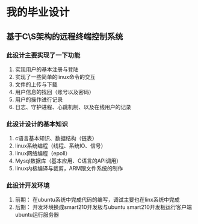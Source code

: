 # 我的毕业设计   
## 基于C\S架构的远程终端控制系统
### 此设计主要实现了一下功能
1. 实现用户的基本注册与登陆
2. 实现了一些简单的linux命令的交互
3. 文件的上传与下载
4. 用户信息的找回（账号以及密码）
5. 用户的操作进行记录
6. 日志、守护进程、心跳机制、以及在线用户的记录
### 此设计设计的基本知识
1. c语言基本知识、数据结构（链表）
2. linux系统编程（线程、系统IO、信号）
3. linux网络编程（epoll）
4. Mysql数据库（基本应用、C语言的API调用）
5. linux内核编译与裁剪，ARM跟文件系统的制作
### 此设计开发环境
1. 前期：
在ubuntu系统中完成代码的编写，调试主要也在linx系统中完成
2. 后期：
开发环境换成smart210开发板与ubuntu
smart210开发板运行客户端
ubuntu运行服务器
